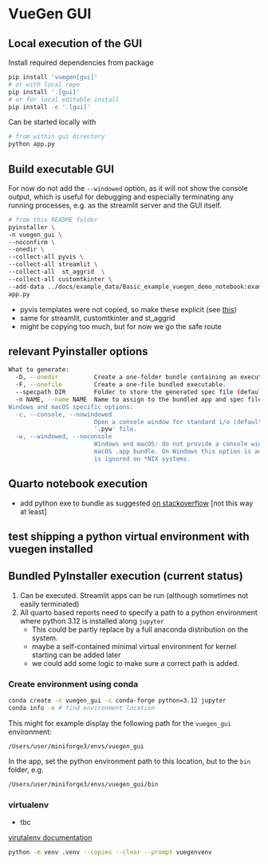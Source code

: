 # VueGen GUI

## Local execution of the GUI

Install required dependencies from package

```bash
pip install 'vuegen[gui]'
# or with local repo
pip install '.[gui]'
# or for local editable install
pip install -e '.[gui]'
```

Can be started locally with

```bash
# from within gui directory
python app.py
```

## Build executable GUI

For now do not add the `--windowed` option, as it will not show the console output,
which is useful for debugging and especially terminating any running processes, e.g.
as the streamlit server and the GUI itself.

```bash
# from this README folder
pyinstaller \
-n vuegen_gui \
--noconfirm \
--onedir \
--collect-all pyvis \
--collect-all streamlit \
--collect-all  st_aggrid  \
--collect-all customtkinter \
--add-data ../docs/example_data/Basic_example_vuegen_demo_notebook:example_data/Basic_example_vuegen_demo_notebook \
app.py
```

- pyvis templates were not copied, so make these explicit (see [this](https://stackoverflow.com/a/72687433/9684872))
- same for streamlit, customtkinter and st_aggrid
- might be copying too much, but for now we go the safe route

## relevant Pyinstaller options

```bash
What to generate:
  -D, --onedir          Create a one-folder bundle containing an executable (default)
  -F, --onefile         Create a one-file bundled executable.
  --specpath DIR        Folder to store the generated spec file (default: current directory)
  -n NAME, --name NAME  Name to assign to the bundled app and spec file (default: first script's basename)
Windows and macOS specific options:
  -c, --console, --nowindowed
                        Open a console window for standard i/o (default). On Windows this option has no effect if the first script is a
                        '.pyw' file.
  -w, --windowed, --noconsole
                        Windows and macOS: do not provide a console window for standard i/o. On macOS this also triggers building a
                        macOS .app bundle. On Windows this option is automatically set if the first script is a '.pyw' file. This option
                        is ignored on *NIX systems.
```

## Quarto notebook execution

- add python exe to bundle as suggested [on stackoverflow](https://stackoverflow.com/a/72639099/9684872) [not this way at least]

## test shipping a python virtual environment with vuegen installed

## Bundled PyInstaller execution (current status)

1. Can be executed. Streamlit apps can be run (although sometimes not easily terminated)
2. All quarto based reports need to specify a path to a python environment where python 3.12
   is installed along `jupyter`
   - This could be partly replace by a full anaconda distribution on the system.
   - maybe a self-contained minimal virtual environment for kernel starting can be added later
   - we could add some logic to make sure a correct path is added.

### Create environment using conda

```bash
conda create -n vuegen_gui -c conda-forge python=3.12 jupyter
conda info -e # find environment location
```

This might for example display the following path for the `vuegen_gui` environment:

```
/Users/user/miniforge3/envs/vuegen_gui
```

In the app, set the python environment path to this location, but to the `bin` folder, e.g.

```bash
/Users/user/miniforge3/envs/vuegen_gui/bin
```

### virtualenv

- tbc

[virutalenv documentation](https://docs.python.org/3/library/venv.html)

```bash
python -m venv .venv --copies --clear --prompt vuegenvenv
```
